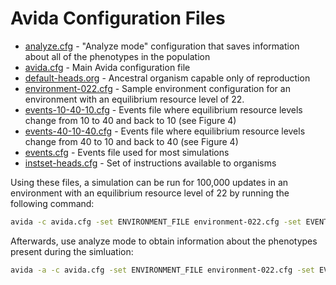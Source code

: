 # Avida Configuration Files

* [analyze.cfg](analyze.cfg) - "Analyze mode" configuration that saves information about all of the phenotypes in the population
* [avida.cfg](avida.cfg) - Main Avida configuration file
* [default-heads.org](default-heads.org) - Ancestral organism capable only of reproduction
* [environment-022.cfg](environment-022.cfg) - Sample environment configuration for an environment with an equilibrium resource level of 22.
* [events-10-40-10.cfg](events-10-40-10.cfg) - Events file where equilibrium resource levels change from 10 to 40 and back to 10 (see Figure 4)
* [events-40-10-40.cfg](events-40-10-40.cfg) - Events file where equilibrium resource levels change from 40 to 10 and back to 40 (see Figure 4)
* [events.cfg](events.cfg) - Events file used for most simulations
* [instset-heads.cfg](instset-heads.cfg) - Set of instructions available to organisms

Using these files, a simulation can be run for 100,000 updates in an environment with an equilibrium resource level of 22 by running the following command:

```sh
avida -c avida.cfg -set ENVIRONMENT_FILE environment-022.cfg -set EVENT_FILE events.cfg
```

Afterwards, use analyze mode to obtain information about the phenotypes present during the simluation:

```sh
avida -a -c avida.cfg -set ENVIRONMENT_FILE environment-022.cfg -set EVENT_FILE events.cfg -set ANALYZE_FILE analyze.cfg
```
